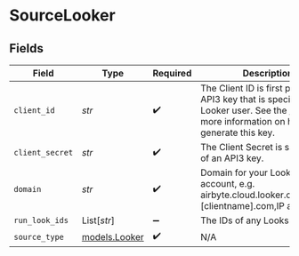 # SourceLooker


## Fields

| Field                                                                                                                                                                                                              | Type                                                                                                                                                                                                               | Required                                                                                                                                                                                                           | Description                                                                                                                                                                                                        | Example                                                                                                                                                                                                            |
| ------------------------------------------------------------------------------------------------------------------------------------------------------------------------------------------------------------------ | ------------------------------------------------------------------------------------------------------------------------------------------------------------------------------------------------------------------ | ------------------------------------------------------------------------------------------------------------------------------------------------------------------------------------------------------------------ | ------------------------------------------------------------------------------------------------------------------------------------------------------------------------------------------------------------------ | ------------------------------------------------------------------------------------------------------------------------------------------------------------------------------------------------------------------ |
| `client_id`                                                                                                                                                                                                        | *str*                                                                                                                                                                                                              | :heavy_check_mark:                                                                                                                                                                                                 | The Client ID is first part of an API3 key that is specific to each Looker user. See the <a href="https://docs.airbyte.com/integrations/sources/looker">docs</a> for more information on how to generate this key. |                                                                                                                                                                                                                    |
| `client_secret`                                                                                                                                                                                                    | *str*                                                                                                                                                                                                              | :heavy_check_mark:                                                                                                                                                                                                 | The Client Secret is second part of an API3 key.                                                                                                                                                                   |                                                                                                                                                                                                                    |
| `domain`                                                                                                                                                                                                           | *str*                                                                                                                                                                                                              | :heavy_check_mark:                                                                                                                                                                                                 | Domain for your Looker account, e.g. airbyte.cloud.looker.com,looker.[clientname].com,IP address                                                                                                                   | domainname.looker.com                                                                                                                                                                                              |
| `run_look_ids`                                                                                                                                                                                                     | List[*str*]                                                                                                                                                                                                        | :heavy_minus_sign:                                                                                                                                                                                                 | The IDs of any Looks to run                                                                                                                                                                                        |                                                                                                                                                                                                                    |
| `source_type`                                                                                                                                                                                                      | [models.Looker](../models/looker.md)                                                                                                                                                                               | :heavy_check_mark:                                                                                                                                                                                                 | N/A                                                                                                                                                                                                                |                                                                                                                                                                                                                    |